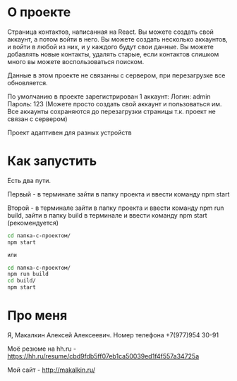 # О проекте

Страница контактов, написанная на React. Вы можете создать свой аккаунт, а потом войти в него. Вы можете создать несколько аккаунтов, и войти в любой из них, и у каждого будут свои данные. Вы можете добавлять новые контакты, удалять старые, если контактов слишком много вы можете воспользоваться поиском.

Данные в этом проекте не связанны с сервером, при перезагрузке все обновляется.

По умолчанию в проекте зарегистрирован 1 аккаунт: 
Логин: admin
Пароль: 123
(Можете просто создать свой аккаунт и пользоваться им. Все аккаунты сохраняются до перезагрузки страницы т.к. проект не связан с сервером)

Проект адаптивен для разных устройств


# Как запустить

Есть два пути.

Первый - в терминале зайти в папку проекта и ввести команду npm start

Второй - в терминале зайти в папку проекта и ввести команду npm run build, зайти в папку build в терминале и ввести команду npm start (рекомендуется)

```bash
cd папка-с-проектом/
npm start

или

cd папка-с-проектом/
npm run build
cd build/
npm start
```


# Про меня

Я, Макалкин Алексей Алексеевич. Номер телефона +7(977)954 30-91

Моё резюме на hh.ru - https://hh.ru/resume/cbd9fdb5ff07eb1ca50039ed1f4f557a34725a

Мой сайт - http://makalkin.ru/
